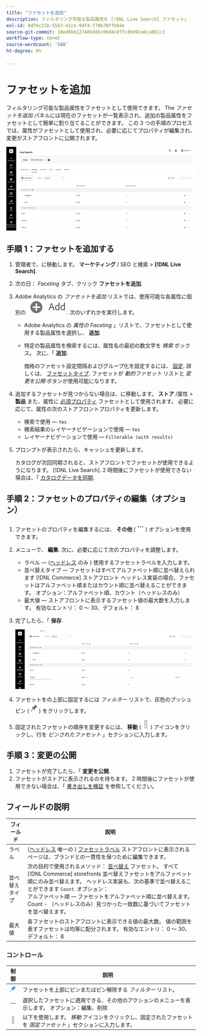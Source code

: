 ```yaml
---
title: "ファセットを追加"
description: フィルタリング可能な製品属性を [!DNL Live Search] ファセット」
exl-id: 0df6c21b-55b3-41ce-94f4-f70b70ffb84e
source-git-commit: 10edbb6127405d45c06d4c8ffc89d92a6ca061c3
workflow-type: tm+mt
source-wordcount: '588'
ht-degree: 0%

---
```


# ファセットを追加

フィルタリング可能な製品属性をファセットとして使用できます。 The *ファセットを追加* パネルには現在のファセットが一覧表示され、追加の製品属性をファセットとして簡単に割り当てることができます。 この 3 つの手順のプロセスでは、属性がファセットとして使用され、必要に応じてプロパティが編集され、変更がストアフロントに公開されます。

![ワークスペースの Faceting](assets/facets-add.png)

## 手順 1：ファセットを追加する

1. 管理者で、に移動します。 **マーケティング** / SEO と検索 > **[!DNL Live Search]**.
1. 次の日： *Faceting* タブ、クリック **ファセットを追加**.
1. Adobe Analytics の *ファセットを追加* リストでは、使用可能な各属性に個別の ![追加ボタン](assets/btn-add.png). 次のいずれかを実行します。

   * Adobe Analytics の *属性の Faceting* 」リストで、ファセットとして使用する製品属性を選択し、 **追加**.
   * 特定の製品属性を検索するには、属性名の最初の数文字を *検索* ボックス。 次に、「 **追加**.

     価格のファセット設定間隔およびグループ化を設定するには、 [設定](settings.md). 詳しくは、 [ファセットタイプ](facets-type.md).
ファセットが *動的ファセット* リストと *変更を公開* ボタンが使用可能になります。

1. 追加するファセットが見つからない場合は、に移動します。 **ストア** /属性 > **製品** また、属性に [必須プロパティ](facets.md) ファセットとして使用されます。 必要に応じて、属性の次のストアフロントプロパティを更新します。

   * 検索で使用 — `Yes`
   * 検索結果のレイヤーナビゲーションで使用 — `Yes`
   * レイヤーナビゲーションで使用 — `Filterable (with results)`

1. プロンプトが表示されたら、キャッシュを更新します。

   カタログが次回同期されると、ストアフロントでファセットが使用できるようになります。 [!DNL Live Search]. 2 時間後にファセットが使用できない場合は、「 [カタログデータを同期](install.md#synchronize-catalog-data).

## 手順 2：ファセットのプロパティの編集（オプション）

1. ファセットのプロパティを編集するには、 **その他** (![その他のセレクター](assets/btn-more.png)) オプションを使用できます。
1. メニューで、 **編集**. 次に、必要に応じて次のプロパティを調整します。

   * ラベル — ([ヘッドレス](facets-type.md) のみ ) 使用するファセットラベルを入力します。
   * 並べ替えタイプ — ファセットはすべてアルファベット順に並べ替えられます [!DNL Commerce] ストアフロント ヘッドレス実装の場合、ファセットはアルファベット順またはカウント順に並べ替えることができます。 オプション：アルファベット順、カウント（ヘッドレスのみ）
   * 最大値 — ストアフロントに表示するファセット値の最大数を入力します。 有効なエントリ： 0 ～ 30、デフォルト： 8

1. 完了したら、「 **保存**.

   ![ワークスペースの Faceting](assets/facet-edit.png)

1. ファセットをの上部に固定するには *フィルター* リストで、灰色のプッシュピン (![ピンセレクター](assets/btn-pin-gray.png)) をクリックします。
1. 固定されたファセットの順序を変更するには、 **移動** (![移動セレクター](assets/btn-move.png)) アイコンをクリックし、行を *ピンされたファセット* 」セクションに入力します。

## 手順 3：変更の公開

1. ファセットが完了したら、「 **変更を公開**.
1. ファセットがストアに表示されるのを待ちます。
2 時間後にファセットが使用できない場合は、「 [書き出しを検証](install.md#synchronize-catalog-data) を参照してください。

## フィールドの説明

| フィールド | 説明 |
|--- |--- |
| ラベル | ([ヘッドレス](facets-type.md) 唯一の ) [ファセットラベル](facets-type.md) ストアフロントに表示されるページは、ブランドとの一貫性を保つために編集できます。 |
| 並べ替えタイプ | 次の目的で使用されるメソッド： [並べ替え](facets-type.md) ファセット。 すべて [!DNL Commerce] storefronts 並べ替えファセットをアルファベット順にのみ並べ替えます。 ヘッドレス実装も、次の基準で並べ替えることができます `Count`. オプション：<br />アルファベット順 — ファセットをアルファベット順に並べ替えます。<br />Count - （ヘッドレスのみ）見つかった一致数に基づいてファセットを並べ替えます。 |
| 最大値 | 各ファセットのストアフロントに表示できる値の最大数。 値の範囲を表すファセットは均等に配分されます。 有効なエントリ： 0 ～ 30、デフォルト： 8 |

### コントロール

| 制御 | 説明 |
|--- |--- |
| ![ピンセレクター](assets/btn-pin-blue.png) | ファセットを上部にピンまたはピン解除する *フィルター* リスト。 |
| ![その他のセレクター](assets/btn-more.png) | 選択したファセットに適用できる、その他のアクションのメニューを表示します。 オプション：編集、削除 |
| ![移動セレクター](assets/btn-move.png) | 以下を使用します。 *移動* アイコンをクリックし、固定されたファセットを *固定ファセット* 」セクションに入力します。 |
